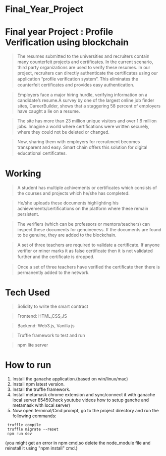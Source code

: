 # Final_Year_Project
# Final year Project : Profile Verification using blockchain
>The resumes submitted to the universities and recruiters contain many counterfeit projects and certiﬁcates. 
>In the current scenario, third party organizations are used to verify these resumes. In our project, recruiters can directly authenticate the certiﬁcates using our application ”proﬁle veriﬁcation system”. This eliminates the counterfeit certiﬁcates and provides easy authentication.

>Employers face a major hiring hurdle, verifying information on a candidate’s resume.A survey by one of the largest online job ﬁnder sites, CareerBuilder, shows that a staggering 58 percent of employers have caught a lie on a resume. 

>The site has more than 23 million unique visitors and over 1.6 million jobs. Imagine a world where certiﬁcations were written securely, where they could not be deleted or changed. 

>Now, sharing them with employers for recruitment becomes transparent and easy. Smart chain oﬀers this solution for digital educational certiﬁcates.


# Working

>A student has multiple achivements or certiﬁcates which consists of the courses and projects which he/she has completed. 

>He/she uploads these documents highlighting his achievements/certiﬁcations on the platform where these remain persistent. 

>The veriﬁers (which can be professors or mentors/teachers) can inspect these documents for genuineness. If the documents are found to be genuine, they are added to the blockchain. 

>A set of three teachers are required to validate a certiﬁcate. If anyone veriﬁer or miner marks it as false certiﬁcate then it is not validated further and the certiﬁcate is dropped. 

>Once a set of three teachers have veriﬁed the certiﬁcate then there is permanently added to the network.

# Tech Used

> Solidity to write the smart contract

> Frontend: HTML,CSS,JS

> Backend: Web3.js, Vanilla js

> Truffle framework to test and run

> npm lite server

# How to run 
1. Install the ganache application.(based on win/linux/mac)
2. Install npm latest version.
3. Install the truffle framework.
4. Install metamask chrome extension and sync/connect it with ganache local server 8545(Check youtube videos how to setup ganche and metamask with local server)
4. Now open terminal/Cmd prompt, go to the project directory and run the following commands:
```
 truffle compile
 truffle migrate --reset
 npm run dev 
```
(you might get an error in npm cmd,so delete the node_module file and reinstall it using "npm install" cmd.)
